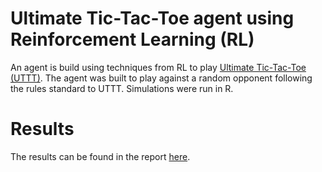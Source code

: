 # Ultimate Tic-Tac-Toe agent using Reinforcement Learning (RL)
An agent is build using techniques from RL to play [Ultimate Tic-Tac-Toe (UTTT)](https://en.wikipedia.org/wiki/Ultimate_tic-tac-toe). The agent was built to play against a random opponent following the rules standard to UTTT. Simulations were run in R.
# Results
The results can be found in the report [here](RL-paper.pdf).
